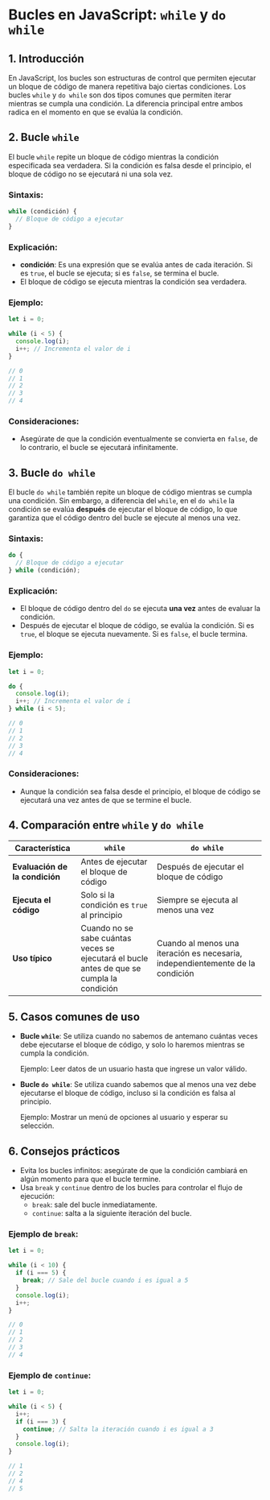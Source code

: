 # Bucles en JavaScript: `while` y `do while`

## 1. **Introducción**

En JavaScript, los bucles son estructuras de control que permiten ejecutar un bloque de código de manera repetitiva bajo ciertas condiciones. Los bucles `while` y `do while` son dos tipos comunes que permiten iterar mientras se cumpla una condición. La diferencia principal entre ambos radica en el momento en que se evalúa la condición.

## 2. **Bucle `while`**

El bucle `while` repite un bloque de código mientras la condición especificada sea verdadera. Si la condición es falsa desde el principio, el bloque de código no se ejecutará ni una sola vez.

### Sintaxis:

```javascript
while (condición) {
  // Bloque de código a ejecutar
}
```

### Explicación:

- **condición**: Es una expresión que se evalúa antes de cada iteración. Si es `true`, el bucle se ejecuta; si es `false`, se termina el bucle.
- El bloque de código se ejecuta mientras la condición sea verdadera.

### Ejemplo:

```javascript
let i = 0;

while (i < 5) {
  console.log(i);
  i++; // Incrementa el valor de i
}

// 0
// 1
// 2
// 3
// 4
```

### Consideraciones:

- Asegúrate de que la condición eventualmente se convierta en `false`, de lo contrario, el bucle se ejecutará infinitamente.

## 3. **Bucle `do while`**

El bucle `do while` también repite un bloque de código mientras se cumpla una condición. Sin embargo, a diferencia del `while`, en el `do while` la condición se evalúa **después** de ejecutar el bloque de código, lo que garantiza que el código dentro del bucle se ejecute al menos una vez.

### Sintaxis:

```javascript
do {
  // Bloque de código a ejecutar
} while (condición);
```

### Explicación:

- El bloque de código dentro del `do` se ejecuta **una vez** antes de evaluar la condición.
- Después de ejecutar el bloque de código, se evalúa la condición. Si es `true`, el bloque se ejecuta nuevamente. Si es `false`, el bucle termina.

### Ejemplo:

```javascript
let i = 0;

do {
  console.log(i);
  i++; // Incrementa el valor de i
} while (i < 5);

// 0
// 1
// 2
// 3
// 4
```

### Consideraciones:

- Aunque la condición sea falsa desde el principio, el bloque de código se ejecutará una vez antes de que se termine el bucle.

## 4. **Comparación entre `while` y `do while`**

| Característica                 | `while`                                                                                   | `do while`                                                                     |
| ------------------------------ | ----------------------------------------------------------------------------------------- | ------------------------------------------------------------------------------ |
| **Evaluación de la condición** | Antes de ejecutar el bloque de código                                                     | Después de ejecutar el bloque de código                                        |
| **Ejecuta el código**          | Solo si la condición es `true` al principio                                               | Siempre se ejecuta al menos una vez                                            |
| **Uso típico**                 | Cuando no se sabe cuántas veces se ejecutará el bucle antes de que se cumpla la condición | Cuando al menos una iteración es necesaria, independientemente de la condición |

## 5. **Casos comunes de uso**

- **Bucle `while`**: Se utiliza cuando no sabemos de antemano cuántas veces debe ejecutarse el bloque de código, y solo lo haremos mientras se cumpla la condición.

  Ejemplo: Leer datos de un usuario hasta que ingrese un valor válido.

- **Bucle `do while`**: Se utiliza cuando sabemos que al menos una vez debe ejecutarse el bloque de código, incluso si la condición es falsa al principio.

  Ejemplo: Mostrar un menú de opciones al usuario y esperar su selección.

## 6. **Consejos prácticos**

- Evita los bucles infinitos: asegúrate de que la condición cambiará en algún momento para que el bucle termine.
- Usa `break` y `continue` dentro de los bucles para controlar el flujo de ejecución:
  - `break`: sale del bucle inmediatamente.
  - `continue`: salta a la siguiente iteración del bucle.

### Ejemplo de `break`:

```javascript
let i = 0;

while (i < 10) {
  if (i === 5) {
    break; // Sale del bucle cuando i es igual a 5
  }
  console.log(i);
  i++;
}

// 0
// 1
// 2
// 3
// 4
```

### Ejemplo de `continue`:

```javascript
let i = 0;

while (i < 5) {
  i++;
  if (i === 3) {
    continue; // Salta la iteración cuando i es igual a 3
  }
  console.log(i);
}

// 1
// 2
// 4
// 5
```
